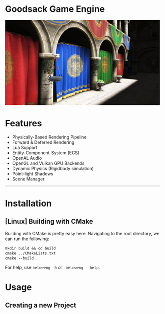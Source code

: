 # Goodsack Game Engine

![Alt text](docs/public/sponza.png?raw=true "Hero")

# Features
- Physically-Based Rendering Pipeline
- Forward & Deferred Rendering
- Lua Support
- Entity-Component-System (ECS)
- OpenAL Audio
- OpenGL and Vulkan GPU Backends
- Dynamic Physics (Rigidbody simulation)
- Point-light Shadows
- Scene Manager

---

# Installation

## [Linux] Building with CMake

Building with CMake is pretty easy here. Navigating to the root directory, we can run the following:

```
mkdir build && cd build
cmake ../CMakeLists.txt
cmake --build .
```

For help, use `beloweng -h` or `-beloweng --help`.

# Usage


## Creating a new Project
